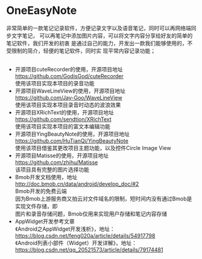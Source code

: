 # OneEasyNote
非常简单的一款笔记记录软件，方便记录文字以及语音笔记，同时可以再网络端同步文字笔记，
可以再笔记中添加图片内容，可以将文字内容分享给好友的简单的笔记软件，我们开发的初衷
是通过自己的能力，开发出一款我们能够使用的，不受限制的简介，轻便的笔记软件，同时实
现平常内容记录功能；

##

- 开源项目cuteRecorder的使用，开源项目地址 <br>
https://github.com/GodisGod/cuteRecorder <br>
使用该项目实现本项目的录音功能 <br>
- 开源项目WaveLineView的使用，开源项目地址 <br>
https://github.com/Jay-Goo/WaveLineView <br>
使用该项目实现本项目录音时动态的波浪效果 <br>
- 开源项目XRichText的使用，开源项目地址 <br>
https://github.com/sendtion/XRichText <br>
使用该项目实现本项目的富文本编辑功能 <br>
- 开源项目YingBeautyNote的使用，开源项目地址 <br>
https://github.com/HuTianQi/YingBeautyNote <br>
使用该项目借鉴其更改项目主题功能，以及控件Circle Image View <br>
- 开源项目Matisse的使用，开源项目地址 <br>
https://github.com/zhihu/Matisse <br>
该项目具有完整的图片选择功能 <br>
- Bmob开发文档使用，地址 <br>
http://doc.bmob.cn/data/android/develop_doc/#2 <br>
Bmob开发的免费云端 <br>
因为Bmob上游服务商又拍云对文件域名的限制，短时间内没有通过Bmob是实现文件存储，即 <br>
图片和录音存储问题，Bmob仅用来实现用户存储和笔记内容存储 <br>
- AppWidget开发参考文章 <br>
《Android之AppWidget开发浅析》，地址： <br>
https://blog.csdn.net/feng020a/article/details/54917798 <br>
《Android列表小部件（Widget）开发详解》，地址： <br>
https://blog.csdn.net/qq_20521573/article/details/79174481 <br>

